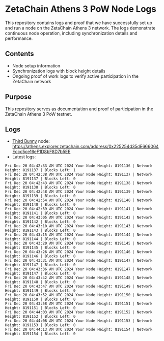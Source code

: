 # ZetaChain Athens 3 PoW Node Logs
This repository contains logs and proof that we have successfully set up and run a node on the ZetaChain Athens 3 network. The logs demonstrate continuous node operation, including synchronization details and performance.

## Contents
- Node setup information
- Synchronization logs with block height details
- Ongoing proof of work logs to verify active participation in the ZetaChain network

## Purpose
This repository serves as documentation and proof of participation in the ZetaChain Athens 3 PoW testnet.

## Logs

- [Third Bunny](https://thirdbunny.xyz/) node: https://athens.explorer.zetachain.com/address/0x225254d35dE666064Eccc5ce16eF1D8bF8D7b5EE
- Latest logs:
```
Fri Dec 20 04:42:33 AM UTC 2024 Your Node Height: 8191136 | Network Height: 8191137 | Blocks Left: 1
Fri Dec 20 04:42:38 AM UTC 2024 Your Node Height: 8191137 | Network Height: 8191137 | Blocks Left: 0
Fri Dec 20 04:42:43 AM UTC 2024 Your Node Height: 8191138 | Network Height: 8191138 | Blocks Left: 0
Fri Dec 20 04:42:48 AM UTC 2024 Your Node Height: 8191139 | Network Height: 8191139 | Blocks Left: 0
Fri Dec 20 04:42:54 AM UTC 2024 Your Node Height: 8191140 | Network Height: 8191140 | Blocks Left: 0
Fri Dec 20 04:42:59 AM UTC 2024 Your Node Height: 8191141 | Network Height: 8191141 | Blocks Left: 0
Fri Dec 20 04:43:05 AM UTC 2024 Your Node Height: 8191142 | Network Height: 8191142 | Blocks Left: 0
Fri Dec 20 04:43:10 AM UTC 2024 Your Node Height: 8191143 | Network Height: 8191143 | Blocks Left: 0
Fri Dec 20 04:43:15 AM UTC 2024 Your Node Height: 8191144 | Network Height: 8191144 | Blocks Left: 0
Fri Dec 20 04:43:20 AM UTC 2024 Your Node Height: 8191145 | Network Height: 8191145 | Blocks Left: 0
Fri Dec 20 04:43:26 AM UTC 2024 Your Node Height: 8191146 | Network Height: 8191146 | Blocks Left: 0
Fri Dec 20 04:43:31 AM UTC 2024 Your Node Height: 8191147 | Network Height: 8191147 | Blocks Left: 0
Fri Dec 20 04:43:36 AM UTC 2024 Your Node Height: 8191147 | Network Height: 8191147 | Blocks Left: 0
Fri Dec 20 04:43:42 AM UTC 2024 Your Node Height: 8191148 | Network Height: 8191148 | Blocks Left: 0
Fri Dec 20 04:43:47 AM UTC 2024 Your Node Height: 8191149 | Network Height: 8191149 | Blocks Left: 0
Fri Dec 20 04:43:52 AM UTC 2024 Your Node Height: 8191150 | Network Height: 8191150 | Blocks Left: 0
Fri Dec 20 04:43:58 AM UTC 2024 Your Node Height: 8191151 | Network Height: 8191151 | Blocks Left: 0
Fri Dec 20 04:44:03 AM UTC 2024 Your Node Height: 8191152 | Network Height: 8191152 | Blocks Left: 0
Fri Dec 20 04:44:08 AM UTC 2024 Your Node Height: 8191153 | Network Height: 8191153 | Blocks Left: 0
Fri Dec 20 04:44:13 AM UTC 2024 Your Node Height: 8191154 | Network Height: 8191154 | Blocks Left: 0
```

